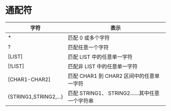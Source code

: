 # 通配符

| 字符 | 表示 |
| --- | --- |
| * | 匹配 0 或多个字符 |
| ? | 匹配任意一个字符 |
| [LIST] | 匹配 LIST 中的任意单一字符 |
| [!LIST] | 匹配非 LIST 中的任意单一字符 |
| [CHAR1-CHAR2] | 匹配 CHAR1 到 CHAR2 区间中的任意单一字符 |
| {STRING1,STRING2,...} | 匹配 STRING1、 STRING2……其中任意一个字符串 |
